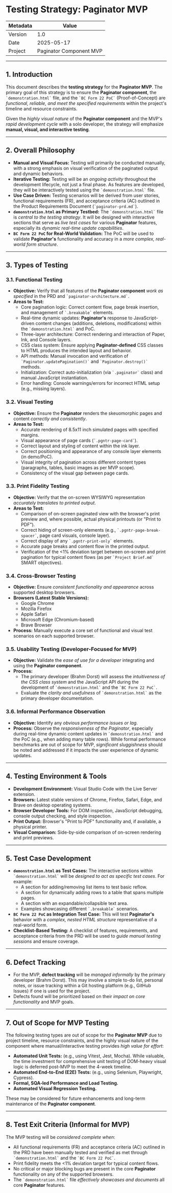 # Testing Strategy: Paginator MVP

| Metadata | Value                   |
|----------|-------------------------|
| Version  | 1.0                     |
| Date     | 2025-05-17              |
| Project  | Paginator Component MVP |

---

## 1. Introduction

This document describes the **testing strategy** for the **Paginator MVP**. The primary goal of this strategy is to ensure the **Paginator component**, the `` `demonstration.html` `` file, and the `` `BC Form 22 PoC` `` (Proof-of-Concept) are *functional, reliable, and meet the specified requirements* within the project's timeline and resource constraints.

Given the *highly visual nature* of the **Paginator component** and the MVP's *rapid development cycle* with a solo developer, the strategy will emphasize **manual, visual, and interactive testing**.

---

## 2. Overall Philosophy

*   **Manual and Visual Focus:** Testing will primarily be conducted manually, with a strong emphasis on visual verification of the paginated output and dynamic behaviors.
*   **Iterative Testing:** Testing will be an *ongoing activity* throughout the development lifecycle, not just a final phase. As features are developed, they will be interactively tested using the `` `demonstration.html` `` file.
*   **Use Case Driven:** Testing scenarios will be derived from user stories, functional requirements (FR), and acceptance criteria (AC) outlined in the Product Requirements Document (`` `paginator-prd.md` ``).
*   **`demonstration.html` as Primary Testbed:** The `` `demonstration.html` `` file is *central to the testing strategy*. It will be designed with interactive sections that serve as *live test cases* for various **Paginator** features, especially its *dynamic real-time update capabilities*.
*   **`BC Form 22 PoC` for Real-World Validation:** The PoC will be used to validate **Paginator's** functionality and accuracy in a *more complex, real-world form structure*.

---

## 3. Types of Testing

### 3.1. Functional Testing

*   **Objective:** Verify that all features of the **Paginator component** *work as specified* in the PRD and `` `paginator-architecture.md` ``.
*   **Areas to Test:**
    *   Core pagination logic: Correct content flow, page break insertion, and management of `` `.breakable` `` elements.
    *   Real-time dynamic updates: **Paginator's** response to JavaScript-driven content changes (additions, deletions, modifications) within the `` `demonstration.html` `` and PoC.
    *   Three-layer architecture: Correct rendering and interaction of Paper, Ink, and Console layers.
    *   CSS class system: Ensure applying **Paginator-defined** CSS classes to HTML produces the intended layout and behavior.
    *   API methods: Manual invocation and verification of `` `Paginator.updatePagination()` `` and `` `Paginator.destroy()` `` methods.
    *   Initialization: Correct auto-initialization (via `` `.paginator` `` class) and manual JavaScript instantiation.
    *   Error handling: Console warnings/errors for incorrect HTML setup (e.g., missing layers).

### 3.2. Visual Testing

*   **Objective:** Ensure the **Paginator** renders the skeuomorphic pages and content *correctly and consistently*.
*   **Areas to Test:**
    *   Accurate rendering of 8.5x11 inch simulated pages with specified margins.
    *   Visual appearance of page cards (`` `.pgntr-page-card` ``).
    *   Correct layout and styling of content within the ink layer.
    *   Correct positioning and appearance of any console layer elements (in demo/PoC).
    *   Visual integrity of pagination across different content types (paragraphs, tables, basic images as per MVP scope).
    *   Consistency of the visual gap between page cards.

### 3.3. Print Fidelity Testing

*   **Objective:** Verify that the on-screen WYSIWYG representation *accurately translates to printed output*.
*   **Areas to Test:**
    *   Comparison of on-screen paginated view with the browser's print preview and, where possible, actual physical printouts (or "Print to PDF").
    *   Correct hiding of screen-only elements (e.g., `` `.pgntr-page-break-spacer` ``, page card visuals, console layer).
    *   Correct display of any `` `.pgntr-print-only` `` elements.
    *   Accurate page breaks and content flow in the printed output.
    *   Verification of the <1% deviation target between on-screen and print pagination for typical content flows (as per `` `Project Brief.md` `` SMART objectives).

### 3.4. Cross-Browser Testing

*   **Objective:** Ensure *consistent functionality and appearance* across supported desktop browsers.
*   **Browsers (Latest Stable Versions):**
    *   Google Chrome
    *   Mozilla Firefox
    *   Apple Safari
    *   Microsoft Edge (Chromium-based)
    *   Brave Browser
*   **Process:** Manually execute a core set of functional and visual test scenarios on each supported browser.

### 3.5. Usability Testing (Developer-Focused for MVP)

*   **Objective:** Validate the *ease of use for a developer* integrating and using the **Paginator component**.
*   **Process:**
    *   The primary developer (Brahm Dorst) will assess the *intuitiveness of the CSS class system* and the JavaScript API during the development of `` `demonstration.html` `` and the `` `BC Form 22 PoC` ``.
    *   Evaluate the *clarity and usefulness* of `` `demonstration.html` `` as the primary developer documentation.

### 3.6. Informal Performance Observation

*   **Objective:** Identify any *obvious performance issues or lag*.
*   **Process:** Observe the *responsiveness of the Paginator*, especially during real-time dynamic content updates in `` `demonstration.html` `` and the PoC (e.g., when adding many table rows). While formal performance benchmarks are out of scope for MVP, *significant sluggishness* should be noted and addressed if it impacts the user experience of dynamic updates.

---

## 4. Testing Environment & Tools

*   **Development Environment:** Visual Studio Code with the Live Server extension.
*   **Browsers:** Latest stable versions of Chrome, Firefox, Safari, Edge, and Brave on desktop operating systems.
*   **Browser Developer Tools:** For DOM inspection, JavaScript debugging, console output checking, and style inspection.
*   **Print Output:** Browser's "Print to PDF" functionality and, if available, a physical printer.
*   **Visual Comparison:** Side-by-side comparison of on-screen rendering and print previews.

---

## 5. Test Case Development

*   **`demonstration.html` as Test Cases:** The interactive sections within `` `demonstration.html` `` will be *designed to act as specific test cases*. For example:
    *   A section for adding/removing list items to test basic reflow.
    *   A section for dynamically adding rows to a table that spans multiple pages.
    *   A section with an expandable/collapsible text area.
    *   Examples showcasing different `` `.breakable` `` scenarios.
*   **`BC Form 22 PoC` as Integration Test Case:** This will test **Paginator's** behavior with a *complex, nested HTML structure* representative of a real-world form.
*   **Checklist-Based Testing:** A checklist of features, requirements, and acceptance criteria from the PRD will be used to *guide manual testing sessions* and ensure coverage.

---

## 6. Defect Tracking

*   For the MVP, **defect tracking** will be *managed informally* by the primary developer (Brahm Dorst). This may involve a simple to-do list, personal notes, or issue tracking within a Git hosting platform (e.g., GitHub Issues) if one is used for the project.
*   Defects found will be prioritized based on their *impact on core functionality* and MVP goals.

---

## 7. Out of Scope for MVP Testing

The following testing types are out of scope for the **Paginator MVP** due to project timeline, resource constraints, and the highly visual nature of the component where manual/interactive testing provides *high value for effort*:

*   **Automated Unit Tests:** (e.g., using Vitest, Jest, Mocha). While valuable, the time investment for comprehensive unit testing of DOM-heavy visual logic is deferred post-MVP to meet the 4-week timeline.
*   **Automated End-to-End (E2E) Tests:** (e.g., using Selenium, Playwright, Cypress).
*   **Formal, SQA-led Performance and Load Testing.**
*   **Automated Visual Regression Testing.**

These may be considered for future enhancements and long-term maintenance of the **Paginator component**.

---

## 8. Test Exit Criteria (Informal for MVP)

The MVP testing will be *considered complete when*:

*   All functional requirements (FR) and acceptance criteria (AC) outlined in the PRD have been manually tested and verified as met through `` `demonstration.html` `` and the `` `BC Form 22 PoC` ``.
*   Print fidelity meets the <1% deviation target for typical content flows.
*   No critical or major blocking bugs are present in the core **Paginator** functionality on any of the supported browsers.
*   The `` `demonstration.html` `` file *effectively showcases and documents* all core **Paginator** features.
